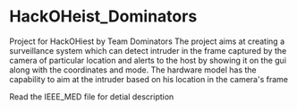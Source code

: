 # HackOHeist_Dominators
 Project for HackOHiest by Team Dominators
The project aims at creating a surveillance system which can detect intruder in the frame captured by the camera of particular location and alerts to the host by showing it on the gui along with the coordinates and mode. The hardware model has the capability to aim at the intruder based on his location in the camera's frame

Read the IEEE_MED file for detial description
